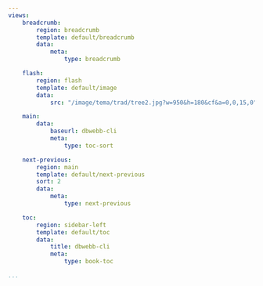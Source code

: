 ```yaml
---
views:
    breadcrumb:
        region: breadcrumb
        template: default/breadcrumb
        data:
            meta: 
                type: breadcrumb

    flash:
        region: flash
        template: default/image
        data:
            src: "/image/tema/trad/tree2.jpg?w=950&h=180&cf&a=0,0,15,0"

    main:
        data:
            baseurl: dbwebb-cli
            meta:
                type: toc-sort

    next-previous:
        region: main
        template: default/next-previous
        sort: 2
        data:
            meta: 
                type: next-previous

    toc:
        region: sidebar-left
        template: default/toc
        data:
            title: dbwebb-cli
            meta: 
                type: book-toc

...
```

